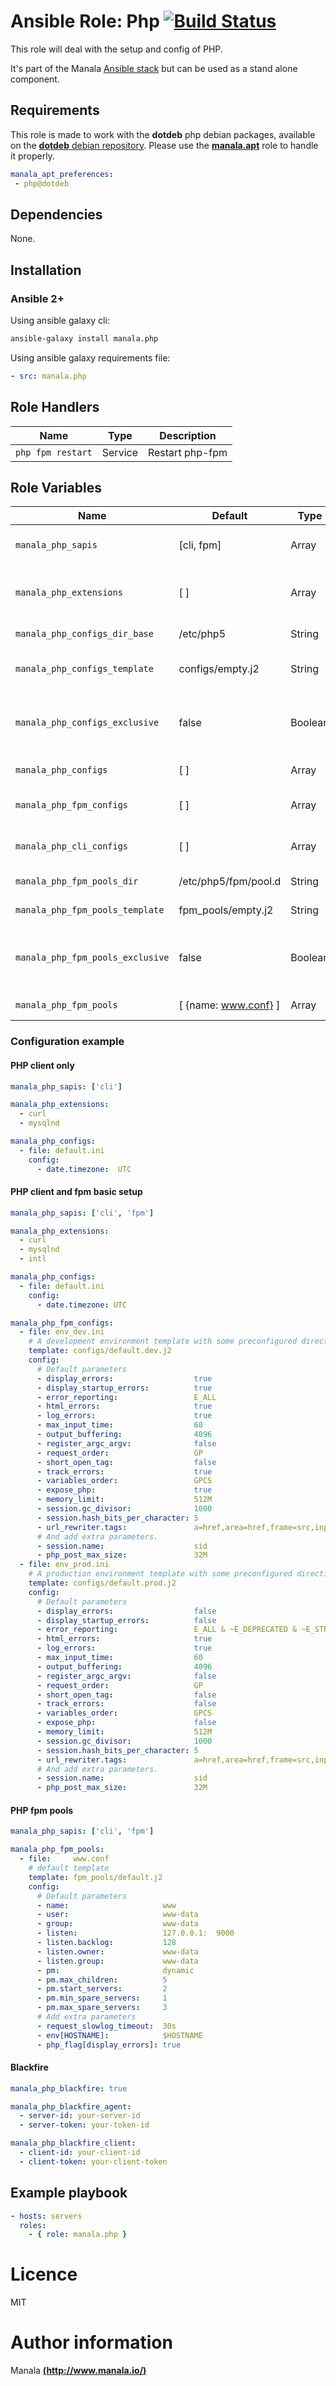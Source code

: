 # Ansible Role: Php [![Build Status](https://travis-ci.org/manala/ansible-role-php.svg?branch=master)](https://travis-ci.org/manala/ansible-role-php)

This role will deal with the setup and config of PHP.

It's part of the Manala <a href="http://www.manala.io" target="_blank">Ansible stack</a> but can be used as a stand alone component.

## Requirements

This role is made to work with the __dotdeb__ php debian packages, available on the [__dotdeb__ debian repository](https://www.dotdeb.org/). Please use the [**manala.apt**](https://galaxy.ansible.com/manala/apt/) role to handle it properly.

```yaml
manala_apt_preferences:
 - php@dotdeb
```


## Dependencies

None.

## Installation

### Ansible 2+

Using ansible galaxy cli:

```bash
ansible-galaxy install manala.php
```

Using ansible galaxy requirements file:

```yaml
- src: manala.php
```

## Role Handlers

| Name              | Type    | Description     |
| ----------------- | ------- | --------------- |
| `php fpm restart` | Service | Restart php-fpm |

## Role Variables

| Name                             | Default              | Type    | Description                                            |
| -------------------------------- | -------------------- | ------  | ------------------------------------------------------ |
| `manala_php_sapis`               | [cli, fpm]           | Array   | A list of the PHP SAPIs to install.                    |
| `manala_php_extensions`          | [ ]                  | Array   | A list of the php extensions to install.               |
| `manala_php_configs_dir_base`    | /etc/php5            | String  | Configs directory path.                                |
| `manala_php_configs_template`    | configs/empty.j2     | String  | Default configuration template.                        |
| `manala_php_configs_exclusive`   | false                | Boolean | Whether to remove all other non-specified config files |
| `manala_php_configs`             | [ ]                  | Array   | Shared configurations.                                 |
| `manala_php_fpm_configs`         | [ ]                  | Array   | PHP fpm additional configurations.                     |
| `manala_php_cli_configs`         | [ ]                  | Array   | PHP cli additional configurations.                     |
| `manala_php_fpm_pools_dir`       | /etc/php5/fpm/pool.d | String  | PHP fpm pools directory path.                          |
| `manala_php_fpm_pools_template`  | fpm_pools/empty.j2   | String  | Default pool template.                                 |
| `manala_php_fpm_pools_exclusive` | false                | Boolean | Whether to remove all other non-specified pool files   |
| `manala_php_fpm_pools`           | [ {name: www.conf} ] | Array   | PHP fpm pools configurations.                          |

### Configuration example

#### PHP client only

```yaml
manala_php_sapis: ['cli']

manala_php_extensions:
  - curl
  - mysqlnd

manala_php_configs:
  - file: default.ini
    config:
      - date.timezone:  UTC
```

#### PHP client and fpm basic setup

```yaml
manala_php_sapis: ['cli', 'fpm']

manala_php_extensions:
  - curl
  - mysqlnd
  - intl

manala_php_configs:
  - file: default.ini
    config:
      - date.timezone: UTC

manala_php_fpm_configs:
  - file: env_dev.ini
    # A development environment template with some preconfigured directives.
    template: configs/default.dev.j2
    config:
      # Default parameters
      - display_errors:                  true
      - display_startup_errors:          true
      - error_reporting:                 E_ALL
      - html_errors:                     true
      - log_errors:                      true
      - max_input_time:                  60
      - output_buffering:                4096
      - register_argc_argv:              false
      - request_order:                   GP
      - short_open_tag:                  false
      - track_errors:                    true
      - variables_order:                 GPCS
      - expose_php:                      true
      - memory_limit:                    512M
      - session.gc_divisor:              1000
      - session.hash_bits_per_character: 5
      - url_rewriter.tags:               a=href,area=href,frame=src,input=src,form=fakeentry
      # And add extra parameters.
      - session.name:                    sid
      - php_post_max_size:               32M
  - file: env_prod.ini
    # A production environment template with some preconfigured directives.
    template: configs/default.prod.j2
    config:
      # Default parameters
      - display_errors:                  false
      - display_startup_errors:          false
      - error_reporting:                 E_ALL & ~E_DEPRECATED & ~E_STRICT
      - html_errors:                     true
      - log_errors:                      true
      - max_input_time:                  60
      - output_buffering:                4096
      - register_argc_argv:              false
      - request_order:                   GP
      - short_open_tag:                  false
      - track_errors:                    false
      - variables_order:                 GPCS
      - expose_php:                      false
      - memory_limit:                    512M
      - session.gc_divisor:              1000
      - session.hash_bits_per_character: 5
      - url_rewriter.tags:               a=href,area=href,frame=src,input=src,form=fakeentry
      # And add extra parameters.
      - session.name:                    sid
      - php_post_max_size:               32M
```

#### PHP fpm pools

```yaml
manala_php_sapis: ['cli', 'fpm']

manala_php_fpm_pools:
  - file:     www.conf
    # default template
    template: fpm_pools/default.j2
    config:
      # Default parameters
      - name:                     www
      - user:                     www-data
      - group:                    www-data
      - listen:                   127.0.0.1:  9000
      - listen.backlog:           128
      - listen.owner:             www-data
      - listen.group:             www-data
      - pm:                       dynamic
      - pm.max_children:          5
      - pm.start_servers:         2
      - pm.min_spare_servers:     1
      - pm.max_spare_servers:     3
      # Add extra parameters
      - request_slowlog_timeout:  30s
      - env[HOSTNAME]:            $HOSTNAME
      - php_flag[display_errors]: true
```

#### Blackfire

```yaml
manala_php_blackfire: true

manala_php_blackfire_agent:
  - server-id: your-server-id
  - server-token: your-token-id

manala_php_blackfire_client:
  - client-id: your-client-id
  - client-token: your-client-token
```

## Example playbook

```yaml
- hosts: servers
  roles:
    - { role: manala.php }
```

# Licence

MIT

# Author information

Manala [**(http://www.manala.io/)**](http://www.manala.io)
